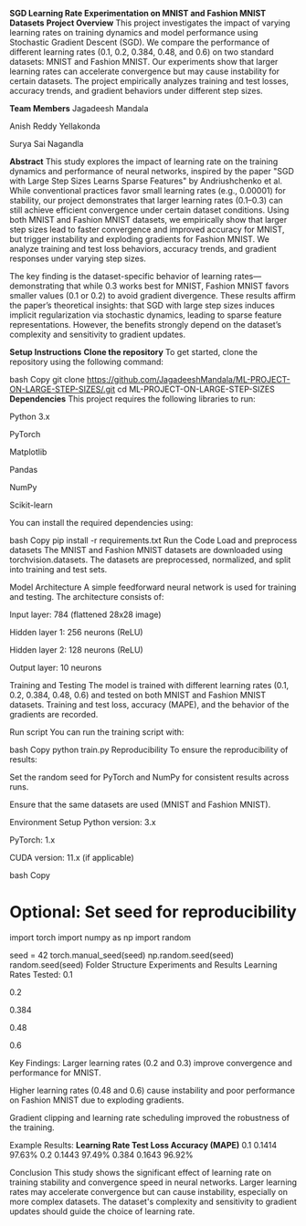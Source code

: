 **SGD Learning Rate Experimentation on MNIST and Fashion MNIST Datasets**
**Project Overview**
This project investigates the impact of varying learning rates on training dynamics and model performance using Stochastic Gradient Descent (SGD). We compare the performance of different learning rates (0.1, 0.2, 0.384, 0.48, and 0.6) on two standard datasets: MNIST and Fashion MNIST. Our experiments show that larger learning rates can accelerate convergence but may cause instability for certain datasets. The project empirically analyzes training and test losses, accuracy trends, and gradient behaviors under different step sizes.

**Team Members**
Jagadeesh Mandala

Anish Reddy Yellakonda

Surya Sai Nagandla

**Abstract**
This study explores the impact of learning rate on the training dynamics and performance of neural networks, inspired by the paper "SGD with Large Step Sizes Learns Sparse Features" by Andriushchenko et al. While conventional practices favor small learning rates (e.g., 0.00001) for stability, our project demonstrates that larger learning rates (0.1–0.3) can still achieve efficient convergence under certain dataset conditions. Using both MNIST and Fashion MNIST datasets, we empirically show that larger step sizes lead to faster convergence and improved accuracy for MNIST, but trigger instability and exploding gradients for Fashion MNIST. We analyze training and test loss behaviors, accuracy trends, and gradient responses under varying step sizes.

The key finding is the dataset-specific behavior of learning rates—demonstrating that while 0.3 works best for MNIST, Fashion MNIST favors smaller values (0.1 or 0.2) to avoid gradient divergence. These results affirm the paper’s theoretical insights: that SGD with large step sizes induces implicit regularization via stochastic dynamics, leading to sparse feature representations. However, the benefits strongly depend on the dataset’s complexity and sensitivity to gradient updates.

**Setup Instructions**
**Clone the repository**
To get started, clone the repository using the following command:

bash
Copy
git clone https://github.com/JagadeeshMandala/ML-PROJECT-ON-LARGE-STEP-SIZES/.git
cd ML-PROJECT-ON-LARGE-STEP-SIZES
**Dependencies**
This project requires the following libraries to run:

Python 3.x

PyTorch

Matplotlib

Pandas

NumPy

Scikit-learn

You can install the required dependencies using:

bash
Copy
pip install -r requirements.txt
Run the Code
Load and preprocess datasets
The MNIST and Fashion MNIST datasets are downloaded using torchvision.datasets. The datasets are preprocessed, normalized, and split into training and test sets.

Model Architecture
A simple feedforward neural network is used for training and testing. The architecture consists of:

Input layer: 784 (flattened 28x28 image)

Hidden layer 1: 256 neurons (ReLU)

Hidden layer 2: 128 neurons (ReLU)

Output layer: 10 neurons

Training and Testing
The model is trained with different learning rates (0.1, 0.2, 0.384, 0.48, 0.6) and tested on both MNIST and Fashion MNIST datasets. Training and test loss, accuracy (MAPE), and the behavior of the gradients are recorded.

Run script
You can run the training script with:

bash
Copy
python train.py
Reproducibility
To ensure the reproducibility of results:

Set the random seed for PyTorch and NumPy for consistent results across runs.

Ensure that the same datasets are used (MNIST and Fashion MNIST).

Environment Setup
Python version: 3.x

PyTorch: 1.x

CUDA version: 11.x (if applicable)

bash
Copy
# Optional: Set seed for reproducibility
import torch
import numpy as np
import random

seed = 42
torch.manual_seed(seed)
np.random.seed(seed)
random.seed(seed)
Folder Structure
Experiments and Results
Learning Rates Tested:
0.1

0.2

0.384

0.48

0.6

Key Findings:
Larger learning rates (0.2 and 0.3) improve convergence and performance for MNIST.

Higher learning rates (0.48 and 0.6) cause instability and poor performance on Fashion MNIST due to exploding gradients.

Gradient clipping and learning rate scheduling improved the robustness of the training.

Example Results:
**Learning Rate    	Test Loss	  Accuracy (MAPE)**
0.1	               0.1414	        97.63%
0.2	               0.1443	        97.49%
0.384	             0.1643	        96.92%

Conclusion
This study shows the significant effect of learning rate on training stability and convergence speed in neural networks. Larger learning rates may accelerate convergence but can cause instability, especially on more complex datasets. The dataset's complexity and sensitivity to gradient updates should guide the choice of learning rate.
